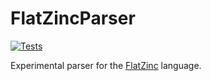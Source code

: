 # FlatZincParser
[![Tests](https://github.com/hexaeder/FlatZincParser.jl/workflows/Tests/badge.svg)](https://github.com/hexaeder/FlatZincParser.jl/actions)

Experimental parser for the [FlatZinc](https://www.minizinc.org/doc-2.4.3/en/fzn-spec.html#grammar) language.
